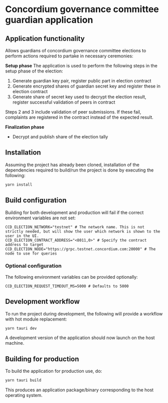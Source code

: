# Concordium governance committee guardian application

## Application functionality

Allows guardians of concordium governance committee elections to perform actions required to partake in necessary
ceremonies:

**Setup phase**
The application is used to perform the following steps in the setup phase of the election:

1. Generate guardian key pair, register public part in election contract
2. Generate encrypted shares of guardian secret key and register these in election contract
3. Generate share of secret key used to decrypt the election result, register successful validation of peers in contract

Steps 2 and 3 include validation of peer submissions. If these fail, complaints are registered in the contract instead
of the expected result.

**Finalization phase**
- Decrypt and publish share of the election tally

## Installation

Assuming the project has already been cloned, installation of the dependencies required to build/run the project is done
by executing the following:

```bash
yarn install
```

## Build configuration

Building for both development and production will fail if the correct environment variables are not set:

```env
CCD_ELECTION_NETWORK="testnet" # The network name. This is not strictly needed, but will show the user which network is shown to the user in the UI.
CCD_ELECTION_CONTRACT_ADDRESS="<8011,0>" # Specify the contract address to target
CCD_ELECTION_NODE="https://grpc.testnet.concordium.com:20000" # The node to use for queries
```

### Optional configuration

The following environment variables can be provided optionally:

```env
CCD_ELECTION_REQUEST_TIMEOUT_MS=5000 # Defaults to 5000
```

## Development workflow

To run the project during development, the following will provide a workflow with hot module replacement:

```bash
yarn tauri dev
```

A development version of the application should now launch on the host machine.

## Building for production

To build the application for production use, do:

```bash
yarn tauri build
```

This produces an application package/binary corresponding to the host operating system.
